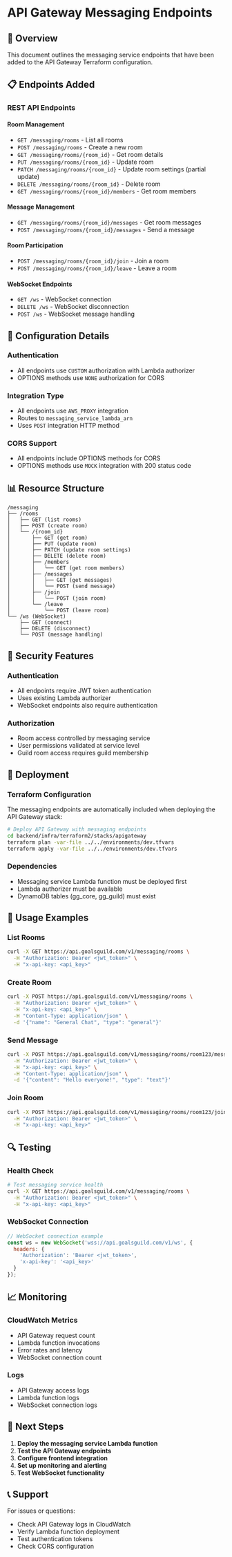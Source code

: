 # API Gateway Messaging Endpoints

## 🚀 **Overview**

This document outlines the messaging service endpoints that have been added to the API Gateway Terraform configuration.

## 📋 **Endpoints Added**

### **REST API Endpoints**

#### **Room Management**
- `GET /messaging/rooms` - List all rooms
- `POST /messaging/rooms` - Create a new room
- `GET /messaging/rooms/{room_id}` - Get room details
- `PUT /messaging/rooms/{room_id}` - Update room
- `PATCH /messaging/rooms/{room_id}` - Update room settings (partial update)
- `DELETE /messaging/rooms/{room_id}` - Delete room
- `GET /messaging/rooms/{room_id}/members` - Get room members

#### **Message Management**
- `GET /messaging/rooms/{room_id}/messages` - Get room messages
- `POST /messaging/rooms/{room_id}/messages` - Send a message

#### **Room Participation**
- `POST /messaging/rooms/{room_id}/join` - Join a room
- `POST /messaging/rooms/{room_id}/leave` - Leave a room

#### **WebSocket Endpoints**
- `GET /ws` - WebSocket connection
- `DELETE /ws` - WebSocket disconnection
- `POST /ws` - WebSocket message handling

## 🔧 **Configuration Details**

### **Authentication**
- All endpoints use `CUSTOM` authorization with Lambda authorizer
- OPTIONS methods use `NONE` authorization for CORS

### **Integration Type**
- All endpoints use `AWS_PROXY` integration
- Routes to `messaging_service_lambda_arn`
- Uses `POST` integration HTTP method

### **CORS Support**
- All endpoints include OPTIONS methods for CORS
- OPTIONS methods use `MOCK` integration with 200 status code

## 📊 **Resource Structure**

```
/messaging
├── /rooms
│   ├── GET (list rooms)
│   ├── POST (create room)
│   └── /{room_id}
│       ├── GET (get room)
│       ├── PUT (update room)
│       ├── PATCH (update room settings)
│       ├── DELETE (delete room)
│       ├── /members
│       │   └── GET (get room members)
│       ├── /messages
│       │   ├── GET (get messages)
│       │   └── POST (send message)
│       ├── /join
│       │   └── POST (join room)
│       └── /leave
│           └── POST (leave room)
└── /ws (WebSocket)
    ├── GET (connect)
    ├── DELETE (disconnect)
    └── POST (message handling)
```

## 🔐 **Security Features**

### **Authentication**
- All endpoints require JWT token authentication
- Uses existing Lambda authorizer
- WebSocket endpoints also require authentication

### **Authorization**
- Room access controlled by messaging service
- User permissions validated at service level
- Guild room access requires guild membership

## 🚀 **Deployment**

### **Terraform Configuration**
The messaging endpoints are automatically included when deploying the API Gateway stack:

```bash
# Deploy API Gateway with messaging endpoints
cd backend/infra/terraform2/stacks/apigateway
terraform plan -var-file ../../environments/dev.tfvars
terraform apply -var-file ../../environments/dev.tfvars
```

### **Dependencies**
- Messaging service Lambda function must be deployed first
- Lambda authorizer must be available
- DynamoDB tables (gg_core, gg_guild) must exist

## 📝 **Usage Examples**

### **List Rooms**
```bash
curl -X GET https://api.goalsguild.com/v1/messaging/rooms \
  -H "Authorization: Bearer <jwt_token>" \
  -H "x-api-key: <api_key>"
```

### **Create Room**
```bash
curl -X POST https://api.goalsguild.com/v1/messaging/rooms \
  -H "Authorization: Bearer <jwt_token>" \
  -H "x-api-key: <api_key>" \
  -H "Content-Type: application/json" \
  -d '{"name": "General Chat", "type": "general"}'
```

### **Send Message**
```bash
curl -X POST https://api.goalsguild.com/v1/messaging/rooms/room123/messages \
  -H "Authorization: Bearer <jwt_token>" \
  -H "x-api-key: <api_key>" \
  -H "Content-Type: application/json" \
  -d '{"content": "Hello everyone!", "type": "text"}'
```

### **Join Room**
```bash
curl -X POST https://api.goalsguild.com/v1/messaging/rooms/room123/join \
  -H "Authorization: Bearer <jwt_token>" \
  -H "x-api-key: <api_key>"
```

## 🔍 **Testing**

### **Health Check**
```bash
# Test messaging service health
curl -X GET https://api.goalsguild.com/v1/messaging/rooms \
  -H "Authorization: Bearer <jwt_token>" \
  -H "x-api-key: <api_key>"
```

### **WebSocket Connection**
```javascript
// WebSocket connection example
const ws = new WebSocket('wss://api.goalsguild.com/v1/ws', {
  headers: {
    'Authorization': 'Bearer <jwt_token>',
    'x-api-key': '<api_key>'
  }
});
```

## 📈 **Monitoring**

### **CloudWatch Metrics**
- API Gateway request count
- Lambda function invocations
- Error rates and latency
- WebSocket connection count

### **Logs**
- API Gateway access logs
- Lambda function logs
- WebSocket connection logs

## 🎯 **Next Steps**

1. **Deploy the messaging service Lambda function**
2. **Test the API Gateway endpoints**
3. **Configure frontend integration**
4. **Set up monitoring and alerting**
5. **Test WebSocket functionality**

## 📞 **Support**

For issues or questions:
- Check API Gateway logs in CloudWatch
- Verify Lambda function deployment
- Test authentication tokens
- Check CORS configuration
